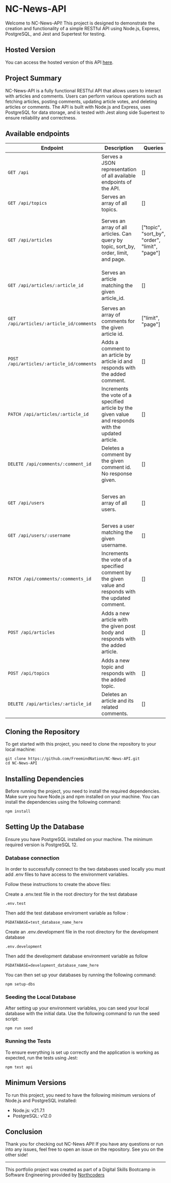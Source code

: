 # NC-News-API

Welcome to NC-News-API! This project is designed to demonstrate the creation and functionality of a simple RESTful API using Node.js, Express, PostgreSQL, and Jest and Supertest for testing.

## Hosted Version

You can access the hosted version of this API [here](https://nc-news-4642.onrender.com/api).

## Project Summary

NC-News-API is a fully functional RESTful API that allows users to interact with articles and comments. Users can perform various operations such as fetching articles, posting comments, updating article votes, and deleting articles or comments. The API is built with Node.js and Express, uses PostgreSQL for data storage, and is tested with Jest along side Supertest to ensure reliability and correctness.

## Available endpoints


| **Endpoint**                             | **Description**                                                                 | **Queries**                           | **Example Response**                                                                                                                                                                                                                                                                                                                                                               |
|------------------------------------------|---------------------------------------------------------------------------------|---------------------------------------|--------------------------------------------------------------------------------------------------------------------------------------------------------------------------------------------------------------------------------------------------------------------------------------------------------------------------------------------------------------------------------------|
| `GET /api`                               | Serves a JSON representation of all available endpoints of the API.             | []                                    | N/A                                                                                                                                                                                                                                                                                                                                                                                |
| `GET /api/topics`                        | Serves an array of all topics.                                                  | []                                    | `{ "topics": [{ "slug": "football", "description": "Footie!" }] }`                                                                                                                                                                                                                                                                                                                 |
| `GET /api/articles`                      | Serves an array of all articles. Can query by topic, sort_by, order, limit, and page. | ["topic", "sort_by", "order", "limit", "page"] | `{ "articles": [{ "title": "Seafood substitutions are increasing", "topic": "cooking", "author": "weegembump", "article_id": 33, "body": "Text from the article..", "created_at": "2018-05-30T15:59:13.341Z", "votes": 0, "article_img_url": "https://images.pexels.com/photos/2403392/pexels-photo-2403392.jpeg?w=700&h=700", "comment_count": 6 }], "total_count": 12, "totalPages": 2, "currentPage": 2, "limit": 10, "prevPage": 1, "nextPage": null }` |
| `GET /api/articles/:article_id`          | Serves an article matching the given article_id.                                | []                                    | `{ "article": { "author": "John Doe", "title": "The Future of Tech", "article_id": 12345, "body": "This is a sample article about the future of technology.", "topic": "Technology", "created_at": "2024-05-29T12:34:56Z", "votes": 100, "article_img_url": "https://example.com/image.jpg", "comment_count": 6 } }`                                                                 |
| `GET /api/articles/:article_id/comments` | Serves an array of comments for the given article id.                           | ["limit", "page"]                     | `{ "comments": [{ "comment_id": 1, "body": "This is a body of the comment.", "votes": 10, "author": "JohnDoe", "article_id": 23, "created_at": "2024-05-29T12:34:56Z" }], "total_count": 11, "totalPages": 2, "currentPage": 2, "limit": 10, "prevPage": 1, "nextPage": null }`                                                                                                           |
| `POST /api/articles/:article_id/comments`| Adds a comment to an article by article id and responds with the added comment. | []                                    | `{ "newComment": { "comment_id": 1, "votes": 0, "created_at": "2024-05-30T12:34:56Z", "author": "butter_bridge", "body": "This is a new comment", "article_id": 1 } }`                                                                                                                                                                                                              |
| `PATCH /api/articles/:article_id`        | Increments the vote of a specified article by the given value and responds with the updated article. | []                                    | `{ "updatedArticle": { "author": "John Doe", "title": "The Future of Tech", "article_id": 12345, "body": "This is a sample article about the future of technology.", "topic": "Technology", "created_at": "2024-05-29T12:34:56Z", "votes": 100, "article_img_url": "https://example.com/image.jpg" } }`                                          |
| `DELETE /api/comments/:comment_id`       | Deletes a comment by the given comment id. No response given.                  | []                                    | N/A                                                                                                                                                                                                                                                                                                                                                                                |
| `GET /api/users`                         | Serves an array of all users.                                                   | []                                    | `[ { "username": "rogue007", "name": "John", "avatar_url": "https://avatars2.githubusercontent.com/u/24343918?s=400&v=4" }, { "username": "lukeCage001", "name": "do_everyrhing", "avatar_url": "https://www.golenbock.com/wp-content/uploads/2024/01/placeholder-user.png" } ]`                                                               |
| `GET /api/users/:username`               | Serves a user matching the given username.                                      | []                                    | `{ "user": { "username": "lukeCage001", "name": "do_everyrhing", "avatar_url": "https://www.golenbock.com/wp-content/uploads/2024/01/placeholder-user.png" } }`                                                                                                                                                                              |
| `PATCH /api/comments/:comments_id`       | Increments the vote of a specified comment by the given value and responds with the updated comment. | []                                    | `{ "updatedArticle": { "comment_id": 1, "body": "Oh, I've got compassion running out of my nose, pal! I'm the Sultan of Sentiment!", "votes": 17, "author": "butter_bridge", "article_id": 9, "created_at": "2020-04-06T12:17:00.000Z" } }`                                                                                                  |
| `POST /api/articles`                     | Adds a new article with the given post body and responds with the added article. | []                                    | `{ "newArticle": { "article_id": 14, "title": "Understanding JavaScript Objects", "topic": "mitch", "author": "butter_bridge", "body": "This article explains the basics of JavaScript objects, including how to create, modify, and access object properties.", "created_at": "2024-09-24T14:39:45.645Z", "votes": 0, "article_img_url": "https://example.com/default-image.jpg", "comment_count": 0 } }` |
| `POST /api/topics`                       | Adds a new topic and responds with the added topic.                             | []                                    | `{ "newTopic": { "slug": "music", "description": "the essence of life" } }`                                                                                                                                                                                                                                                                   |
| `DELETE /api/articles/:article_id`       | Deletes an article and its related comments.                                    | []                                    | N/A                                                                                                                                                                                                                                                                                                                                                                                |

## Cloning the Repository

To get started with this project, you need to clone the repository to your local machine:

```
git clone https://github.com/FreemindNation/NC-News-API.git
cd NC-News-API
```

## Installing Dependencies

Before running the project, you need to install the required dependencies. Make sure you have Node.js and npm installed on your machine. You can install the dependencies using the following command:

`npm install`

## Setting Up the Database

Ensure you have PostgreSQL installed on your machine. The minimum required version is PostgreSQL 12.


### Database connection

In order to successfully connect to the two databases used locally you must add .env files to have access to the environment variables.
 
Follow these instructions to create the above files:

Create a .env.test file in the root directory for the test database

`.env.test`

Then add the test database enviroment variable as follow :

`PGDATABASE=test_database_name_here`

Create an .env.development file in the root directory for the development database

`.env.development`

Then add the development database environment variable as follow

`PGDATABASE=development_database_name_here`

You can then set up your databases by running the following command:

`npm setup-dbs`

### Seeding the Local Database

After setting up your environment variables, you can seed your local database with the initial data. Use the following command to run the seed script:


`npm run seed`

### Running the Tests

To ensure everything is set up correctly and the application is working as expected, run the tests using Jest:

`npm test api`


## Minimum Versions

To run this project, you need to have the following minimum versions of Node.js and PostgreSQL installed:

- Node.js: v21.7.1
- PostgreSQL: v12.0

## Conclusion

Thank you for checking out NC-News API! If you have any questions or run into any issues, feel free to open an issue on the repository. See you on the other side!


--- 

This portfolio project was created as part of a Digital Skills Bootcamp in Software Engineering provided by [Northcoders](https://northcoders.com/)
